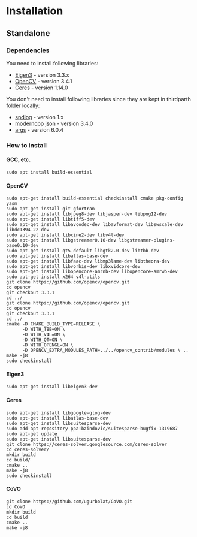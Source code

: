 # Installation 

## Standalone

### Dependencies

You need to install following libraries:

- [Eigen3](http://eigen.tuxfamily.org/index.php?title=Main_Page) - version 3.3.x
- [OpenCV](https://docs.opencv.org/3.4/d7/d9f/tutorial_linux_install.html) - version 3.4.1
- [Ceres](http://ceres-solver.org/installation.html) - version 1.14.0

You don't need to install following libraries since they are kept in thirdparth folder locally:

- [spdlog](https://github.com/gabime/spdlog) - version 1.x
- [moderncpp json](https://github.com/nlohmann/json) - version 3.4.0
- [args](https://github.com/Taywee/args) - version 6.0.4

### How to install

#### GCC, etc.
```
sudo apt install build-essential
```

#### OpenCV
```
sudo apt-get install build-essential checkinstall cmake pkg-config yasm
sudo apt-get install git gfortran
sudo apt-get install libjpeg8-dev libjasper-dev libpng12-dev
sudo apt-get install libtiff5-dev
sudo apt-get install libavcodec-dev libavformat-dev libswscale-dev libdc1394-22-dev
sudo apt-get install libxine2-dev libv4l-dev
sudo apt-get install libgstreamer0.10-dev libgstreamer-plugins-base0.10-dev
sudo apt-get install qt5-default libgtk2.0-dev libtbb-dev
sudo apt-get install libatlas-base-dev
sudo apt-get install libfaac-dev libmp3lame-dev libtheora-dev
sudo apt-get install libvorbis-dev libxvidcore-dev
sudo apt-get install libopencore-amrnb-dev libopencore-amrwb-dev
sudo apt-get install x264 v4l-utils
git clone https://github.com/opencv/opencv.git
cd opencv 
git checkout 3.3.1 
cd ../
git clone https://github.com/opencv/opencv.git
cd opencv 
git checkout 3.3.1 
cd ../
cmake -D CMAKE_BUILD_TYPE=RELEASE \
      -D WITH_TBB=ON \
      -D WITH_V4L=ON \
      -D WITH_QT=ON \
      -D WITH_OPENGL=ON \
      -D OPENCV_EXTRA_MODULES_PATH=../../opencv_contrib/modules \ ..
make -j8
sudo checkinstall
```

#### Eigen3
```
sudo apt-get install libeigen3-dev
```

#### Ceres
```
sudo apt-get install libgoogle-glog-dev
sudo apt-get install libatlas-base-dev
sudo apt-get install libsuitesparse-dev
sudo add-apt-repository ppa:bzindovic/suitesparse-bugfix-1319687
sudo apt-get update
sudo apt-get install libsuitesparse-dev
git clone https://ceres-solver.googlesource.com/ceres-solver
cd ceres-solver/
mkdir build
cd build/
cmake ..
make -j8
sudo checkinstall
```

#### CoVO
```
git clone https://github.com/ugurbolat/CoVO.git
cd CoVO
mkdir build
cd build
cmake ..
make -j8
```
